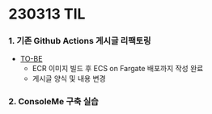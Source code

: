 # 230313 TIL
### 1. 기존 Github Actions 게시글 리팩토링
* [TO-BE](https://www.devops-eljoe.com/30eef7a4-c406-490c-a164-27fa823ada2d)
    * ECR 이미지 빌드 후 ECS on Fargate 배포까지 작성 완료
    * 게시글 양식 및 내용 변경
### 2. ConsoleMe 구축 실습